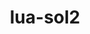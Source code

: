 ---
title: "lua-sol2"
layout: cache
categories: [package, v0.22.1]
meta: {"versions": ["3.3.0"], "compilers": ["gcc@=11.4.0", "oneapi@=2024.0.0"], "oss": ["ubuntu22.04"], "platforms": ["linux"], "targets": ["x86_64_v3"], "stacks": ["e4s", "e4s-oneapi", "root"], "num_specs": 2, "num_specs_by_stack": {"root": 2, "e4s": 1, "e4s-oneapi": 1}}
spec_details: [{"hash": "7ryi7zuag7ormdosdi5zai5a3rhjwftn", "compiler": "gcc@=11.4.0", "versions": ["3.3.0"], "os": "ubuntu22.04", "platform": "linux", "target": "x86_64_v3", "variants": ["build_system=cmake", "build_type=Release", "generator=make", "~ipo"], "stacks": ["root", "e4s"], "size": "-", "tarball": "https://binaries.spack.io/v0.22.1/build_cache/linux-ubuntu22.04-x86_64_v3/gcc-11.4.0/lua-sol2-3.3.0/linux-ubuntu22.04-x86_64_v3-gcc-11.4.0-lua-sol2-3.3.0-7ryi7zuag7ormdosdi5zai5a3rhjwftn.spack"}, {"hash": "mqmjz4v32ksncfwhjx5coycvg4xel5q7", "compiler": "oneapi@=2024.0.0", "versions": ["3.3.0"], "os": "ubuntu22.04", "platform": "linux", "target": "x86_64_v3", "variants": ["build_system=cmake", "build_type=Release", "generator=make", "~ipo"], "stacks": ["e4s-oneapi", "root"], "size": "-", "tarball": "https://binaries.spack.io/v0.22.1/build_cache/linux-ubuntu22.04-x86_64_v3/oneapi-2024.0.0/lua-sol2-3.3.0/linux-ubuntu22.04-x86_64_v3-oneapi-2024.0.0-lua-sol2-3.3.0-mqmjz4v32ksncfwhjx5coycvg4xel5q7.spack"}]
---